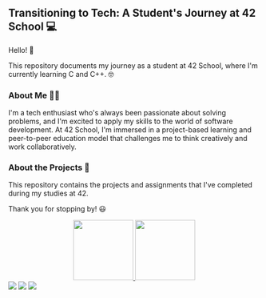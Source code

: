 ## Transitioning to Tech: A Student's Journey at 42 School :computer:
Hello! :wave:

This repository documents my journey as a student at 42 School, where I'm currently learning C and C++. :nerd_face:

### About Me :woman_technologist:
I'm a tech enthusiast who's always been passionate about solving problems, and I'm excited to apply my skills to the world of software development. At 42 School, I'm immersed in a project-based learning and peer-to-peer education model that challenges me to think creatively and work collaboratively.

### About the Projects :file_folder:
This repository contains the projects and assignments that I've completed during my studies at 42. <!-- Each project is organized by level and language, and each project folder has a detailed README file that outlines the objective, requirements, and implementation details. :open_book: -->

<!-- ### How to Use This Repository :computer_mouse:
If you're interested in following my journey or checking out the projects I've completed, feel free to browse the repository's folders and files. :eyes: -->

<!-- ### Conclusion :raised_hands:
I hope that this repository inspires and motivates anyone who's considering a career change or starting a career in software development. My journey is a testament to the fact that it's never too late to pursue your passions and make a career transition. :muscle: -->

Thank you for stopping by! :smiley:

<div align="center">
  <a href="https://github.com/leilatdantas">
  <img height="120em" src="https://github-readme-stats.vercel.app/api?username=leilatdantas&show_icons=true&theme=nightowl&include_all_commits=true&count_private=true"/>
  <img height="120em" src="https://github-readme-stats.vercel.app/api/top-langs/?username=leilatdantas&layout=compact&langs_count=1&theme=nightowl"/>
</div>

  <div> 
  <a href="https://instagram.com/leilaticiane" target="_blank"><img src="https://img.shields.io/badge/-Instagram-%23E4405F?style=for-the-badge&logo=instagram&logoColor=white" target="_blank"></a>
  <a href = "mailto:leilaticiane@gmail.com"><img src="https://img.shields.io/badge/-Gmail-%23333?style=for-the-badge&logo=gmail&logoColor=white" target="_blank"></a>
  <a href="https://https://www.linkedin.com/in/leila-dantas/" target="_blank"><img src="https://img.shields.io/badge/-LinkedIn-%230077B5?style=for-the-badge&logo=linkedin&logoColor=white" target="_blank"></a> 
  
</div>

<!--
**leilatdantas/leilatdantas** is a ✨ _special_ ✨ repository because its `README.md` (this file) appears on your GitHub profile.

Here are some ideas to get you started:

- 🔭 I’m currently working on ...
- 🌱 I’m currently learning ...
- 👯 I’m looking to collaborate on ...
- 🤔 I’m looking for help with ...
- 💬 Ask me about ...
- 📫 How to reach me: ...
- 😄 Pronouns: ...
- ⚡ Fun fact: ...
-->
